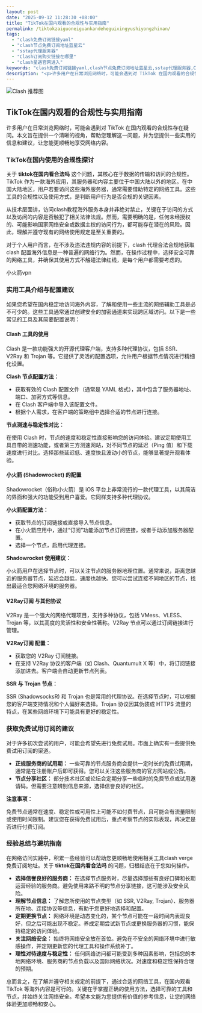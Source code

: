 ```yaml
---
layout: post
date: "2025-09-12 11:28:30 +08:00"
title: "TikTok在国内观看的合规性与实用指南"
permalink: /tiktokzaiguoneiguankandeheguixingyushiyongzhinan/
tags:
  - "clash免费订阅链接yaml"
  - "clash节点免费订阅地址蓝星云"
  - "sstap代理服务器"
  - "Clash订阅购买链接在哪里"
  - "clash星遇官网进入"
keywords: "clash免费订阅链接yaml,clash节点免费订阅地址蓝星云,sstap代理服务器,Clash订阅购买链接在哪里,clash星遇官网进入"
description: "<p>许多用户在日常浏览网络时，可能会遇到对 TikTok 在国内观看的合规性存在疑问。本文旨在提供一个清晰的视角，帮助您理解这一问题，并为您提供一些实用的信息和建议，让您能更顺畅地享受网络内容。</p>"
---
```


![Clash 推荐图](https://clashjd.github.io/assets/img/clash订阅节点购买.png)

## TikTok在国内观看的合规性与实用指南

<p>许多用户在日常浏览网络时，可能会遇到对 TikTok 在国内观看的合规性存在疑问。本文旨在提供一个清晰的视角，帮助您理解这一问题，并为您提供一些实用的信息和建议，让您能更顺畅地享受网络内容。</p>
<h3>TikTok在国内使用的合规性探讨</h3>
<p>关于 <strong>tiktok在国内看合法吗</strong> 这个问题，其核心在于数据的传输和访问的合规性。TikTok 作为一款海外应用，其服务器和内容主要位于中国大陆以外的地区。在中国大陆地区，用户若要访问这些海外服务器，通常需要借助特定的网络工具。这些工具的合规性以及使用方式，是判断用户行为是否合规的关键因素。</p>
<p>从技术层面讲，访问clash教程海外服务本身并非绝对禁止，关键在于访问的方式以及访问的内容是否触犯了相关法律法规。然而，需要明确的是，任何未经授权的、可能影响国家网络安全或数据主权的访问行为，都可能存在潜在的风险。因此，理解并遵守现有的网络使用规定是至关重要的。</p>
<p>对于个人用户而言，在不涉及违法违规内容的前提下，clash 代理合法合规地获取clash 配置海外信息是一种普遍的网络行为。然而，在操作过程中，选择安全可靠的网络工具，并确保其使用方式不触碰法律红线，是每个用户都需要考虑的。</p>
小火箭vpn<h3>实用工具介绍与配置建议</h3>
<p>如果您希望在国内稳定地访问海外内容，了解和使用一些主流的网络辅助工具是必不可少的。这些工具通常通过创建安全的加密通道来实现跨区域访问。以下是一些常见的工具及其简要配置说明：</p>
<h4>Clash 工具的使用</h4>
<p>Clash 是一款功能强大的开源代理客户端，支持多种代理协议，包括 SSR、V2Ray 和 Trojan 等。它提供了灵活的配置选项，允许用户根据节点情况进行精细化设置。</p>
<p><strong>Clash 节点配置方法：</strong></p>
<ul>
<li>获取有效的 Clash 配置文件（通常是 YAML 格式），其中包含了服务器地址、端口、加密方式等信息。</li>
<li>在 Clash 客户端中导入该配置文件。</li>
<li>根据个人需求，在客户端的策略组中选择合适的节点进行连接。</li>
</ul>
<p><strong>节点测速与稳定性对比：</strong></p>
<p>在使用 Clash 时，节点的速度和稳定性直接影响您的访问体验。建议定期使用工具自带的测速功能，或者第三方测速网站，对不同节点的延迟（Ping 值）和下载速度进行对比。选择那些延迟低、速度快且波动小的节点，能够显著提升观看体验。</p>
<h4>小火箭 (Shadowrocket) 的配置</h4>
<p>Shadowrocket（俗称小火箭）是 iOS 平台上非常流行的一款代理工具，以其简洁的界面和强大的功能受到用户喜爱。它同样支持多种代理协议。</p>
<p><strong>小火箭配置方法：</strong></p>
<ul>
<li>获取节点的订阅链接或直接导入节点信息。</li>
<li>在小火箭应用中，通过“订阅”功能添加节点订阅链接，或者手动添加服务器配置。</li>
<li>选择一个节点，启用代理连接。</li>
</ul>
<p><strong>Shadowrocket 使用建议：</strong></p>
<p>小火箭用户在选择节点时，可以关注节点的服务器地理位置。通常来说，距离您越近的服务器节点，延迟会越低，速度也越快。您可以尝试连接不同地区的节点，找出最适合您网络环境的服务器。</p>
<h4>V2Ray订阅 与其他协议</h4>
<p>V2Ray 是一个强大的网络代理项目，支持多种协议，包括 VMess、VLESS、Trojan 等，以其高度的灵活性和安全性著称。V2Ray 节点可以通过订阅链接进行管理。</p>
<p><strong>V2Ray订阅 配置：</strong></p>
<ul>
<li>获取您的 V2Ray 订阅链接。</li>
<li>在支持 V2Ray 协议的客户端（如 Clash、Quantumult X 等）中，将订阅链接添加进去。客户端会自动更新节点列表。</li>
</ul>
<p><strong>SSR 与 Trojan 节点：</strong></p>
<p>SSR (ShadowsocksR) 和 Trojan 也是常用的代理协议。在选择节点时，可以根据您的客户端支持情况和个人偏好来选择。Trojan 协议因其伪装成 HTTPS 流量的特点，在某些网络环境下可能具有更好的稳定性。</p>
<h3>获取免费试用订阅的建议</h3>
<p>对于许多初次尝试的用户，可能会希望先进行免费试用。市面上确实有一些提供免费试用订阅的渠道。</p>
<ul>
<li><strong>正规服务商的试用期：</strong> 一些可靠的节点服务商会提供一定时长的免费试用期，通常是在注册账户后即可获得。您可以关注这些服务商的官方网站或公告。</li>
<li><strong>节点分享社区：</strong> 部分技术社区或论坛会定期分享一些临时的免费节点或试用邀请码。但需要注意辨别信息来源，选择信誉良好的社区。</li>
</ul>
<p><strong>注意事项：</strong></p>
<p>免费节点通常在速度、稳定性或可用性上可能不如付费节点，且可能会有流量限制或使用时间限制。建议您在获得免费试用后，重点考察节点的实际表现，再决定是否进行付费订阅。</p>
<h3>经验总结与避坑指南</h3>
<p>在网络访问实践中，积累一些经验可以帮助您更顺畅地使用相关工具clash verge免费订阅地址。关于 <strong>tiktok在国内看合法吗</strong> 的问题，归根结底在于您如何操作。</p>
<ul>
<li><strong>选择信誉良好的服务商：</strong> 在选择节点服务时，尽量选择那些有良好口碑和长期运营经验的服务商。避免使用来路不明的节点分享链接，这可能涉及安全风险。</li>
<li><strong>理解节点信息：</strong> 了解您所使用的节点类型（如 SSR, V2Ray, Trojan）、服务器所在地、连接协议等信息，有助于您更好地选择和配置。</li>
<li><strong>定期更换节点：</strong> 网络环境是动态变化的，某个节点可能在一段时间内表现良好，但之后可能出现不稳定。养成定期尝试新节点或更换服务器的习惯，能保持稳定的访问体验。</li>
<li><strong>关注网络安全：</strong> 始终将网络安全放在首位。避免在不安全的网络环境中进行敏感操作，并定期更新您的代理工具和操作系统补丁。</li>
<li><strong>理性对待速度与稳定性：</strong> 任何网络访问都可能受到多种因素影响，包括您的本地网络环境、服务商的节点负载以及国际网络状况。对速度和稳定性保持合理的预期。</li>
</ul>
<p>总而言之，在了解并遵守相关规定的前提下，通过合适的网络工具，在国内观看 TikTok 等海外内容是可行的。关键在于掌握正确的使用方法，选择可靠的工具和节点，并始终关注网络安全。希望本文能为您提供有价值的参考信息，让您的网络体验更加顺畅和安心。</p>